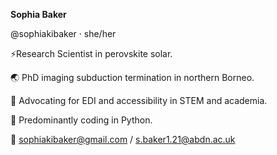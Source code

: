 <!--
**sophiakibaker/sophiakibaker** is a ✨ _special_ ✨ repository because its `README.md` (this file) appears on your GitHub profile.

Here are some ideas to get you started:

- 🔭 I’m currently working on ...
- 🌱 I’m currently learning ...
- 👯 I’m looking to collaborate on ...
- 🤔 I’m looking for help with ...
- 💬 Ask me about ...
- 📫 How to reach me: ...
- 😄 Pronouns: ...
- ⚡ Fun fact: ...
-->

**Sophia Baker**

@sophiakibaker · she/her

⚡Research Scientist in perovskite solar.

🌏 PhD imaging subduction termination in northern Borneo.

💛 Advocating for EDI and accessibility in STEM and academia.

🐍 Predominantly coding in Python.


📧 sophiakibaker@gmail.com / s.baker1.21@abdn.ac.uk

